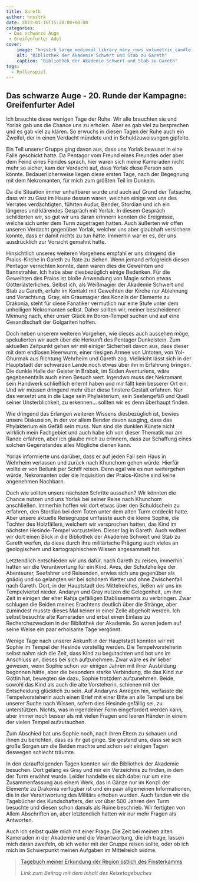 ```yaml
---
title: Gareth
author: hnsstrk
date: 2023-01-16T15:20:00+00:00
categories:
 - Das schwarze Auge
 - Greifenfurter Adel
cover:
    image: "hnsstrk_large_medieval_library_many_rows_volumetric_candlelight_ad27b873-cceb-4f31-964b-e1a45246ba96-768x512.png"
    alt: "Bibliothek der Akademie Schwert und Stab zu Gareth"
    caption: "Bibliothek der Akademie Schwert und Stab zu Gareth"
tags:
  - Rollenspiel
---
```


## Das schwarze Auge - 20. Runde der Kampagne: Greifenfurter Adel

Ich brauchte diese wenigen Tage der Ruhe. Wir alle brauchten sie und Yorlak gab uns die Chance uns zu erholen. Aber es gab viel zu besprechen und es gab viel zu klären. So erwuchs in diesen Tagen der Ruhe auch ein Zweifel, der in einen Verdacht mündete und in Schuldzuweisungen gipfelte.

Ein Teil unserer Gruppe ging davon aus, dass uns Yorlak bewusst in eine Falle geschickt hatte. Da Pentagor vom Freund eines Freundes oder aber dem Feind eines Feindes sprach, hier waren sich meine Kameraden nicht mehr so sicher, kam der Verdacht auf, dass Yorlak diese Person sein könnte. Bedauerlicherweise liegen diese ersten Tage, nach der Begegnung mit dem Nekromanten, für mich zum größten Teil im Dunkeln.

Da die Situation immer unhaltbarer wurde und auch auf Grund der Tatsache, dass wir zu Gast im Hause dessen waren, welchen einige von uns des Verrates verdächtigten, führten Auđur, Bender, Stordian und ich ein längeres und klärendes Gespräch mit Yorlak. In diesem Gespräch schilderten wir, so gut wir uns daran erinnern konnten die Ereignisse, welche sich unter dem Turm zugetragen hatten. Auch äußerten wir offen unseren Verdacht gegenüber Yorlak, welcher uns aber glaubhaft versichern konnte, dass er damit nichts zu tun hätte. Immerhin war er es, der uns ausdrücklich zur Vorsicht gemahnt hatte.

Hinsichtlich unseres weiteren Vorgehens empfahl er uns dringend die Praios-Kirche in Gareth zu Rate zu ziehen. Wenn jemand erfolgreich diesen Pentagor vernichten konnte, dann waren dies die Geweihten und Bannstrahler. Ich habe aber diesbezüglich einige Bedenken. Für die Geweihten des Praios ist bloße Anwendung von Magie schon etwas Götterlästerliches. Selbst ich, als Weißmagier der Akademie Schwert und Stab zu Gareth, erfuhr im Kontakt mit Geweihten der Kirche nur Ablehnung und Verachtung. Gray, ein Graumagier des Konzils der Elemente zu Drakonia, steht für diese Fanatiker vermutlich nur eine Stufe unter dem unheiligen Nekromanten selbst. Daher sollten wir, meiner bescheidenen Meinung nach, eher unser Glück im Boron-Tempel suchen und auf eine Gesandtschaft der Golgariten hoffen.

Doch neben unserem weiteren Vorgehen, wie dieses auch aussehen möge, spekulierten wir auch über die Herkunft des Pentagor Dunkelstein. Zum aktuellen Zeitpunkt gehen wir mit einiger Sicherheit davon aus, dass dieser mit dem endlosen Heerwurm, einer riesigen Armee von Untoten, von Yol-Ghurmak aus Richtung Wehrheim und Gareth zog. Vielleicht lässt sich in der Hauptstadt der schwarzen Lande noch etwas über ihn in Erfahrung bringen. Die dunkle Halle der Geister in Brabak, im Süden Aventuriens, wäre gegebenenfalls auch einen Besuch wert. Irgendwo muss der Nekromant sein Handwerk schließlich erlernt haben und mir fällt kein besserer Ort ein. Und wir müssen dringend mehr über diese finstere Gestalt erfahren. Nur das versetzt uns in die Lage sein Phylakterium, sein Seelengefäß und Quell seiner Unsterblichkeit, zu erkennen… sollten wir es denn überhaupt finden.

Wie dringend das Erlangen weiteren Wissens diesbezüglich ist, bewies unsere Diskussion, in der vor allem Bender davon ausging, dass das Phylakterium ein Gefäß sein muss. Nun sind die dunklen Künste nicht wirklich mein Fachgebiet und auch habe ich von dieser Thematik nur am Rande erfahren, aber ich glaube mich zu erinnern, dass zur Schaffung eines solchen Gegenstandes alles Mögliche dienen kann.

Yorlak informierte uns darüber, dass er auf jeden Fall sein Haus in Wehrheim verlassen und zurück nach Khunchom gehen würde. Hierfür wollte er von Beilunk per Schiff reisen. Denn egal wie es nun weitergehen würde, Nekromanten oder die Inquisition der Praios-Kirche sind keine angenehmen Nachbarn.

Doch wie sollten unsere nächsten Schritte aussehen? Wir könnten die Chance nutzen und uns Yorlak bei seiner Reise nach Khunchom anschließen. Immerhin hoffen wir dort etwas über den Schuldschein zu erfahren, den Stordian bei dem Toten unter dem alten Turm entdeckt hatte. Aber unsere aktuelle Reisegruppe umfasste auch die kleine Sophie, die Tochter des Holzfällers, welchem wir versprochen hatten, das Kind im nächsten Hesinde-Tempel vorzustellen. Dieser lag in Gareth. Auch wollten wir dort einen Blick in die Bibliothek der Akademie Schwert und Stab zu Gareth werfen, da diese durch ihre militärische Prägung auch vieles an geologischem und kartographischem Wissen angesammelt hat.

Letztendlich entschieden wir uns dafür, nach Gareth zu reisen, immerhin hatten wir die Verantwortung für ein Kind. Aves, der Schutzheilige der Abenteurer, Seefahrer und Reisenden, erwies sich uns gegenüber als gnädig und so gelangten wir bei schönem Wetter und ohne Zwischenfall nach Gareth. Dort, in der Hauptstadt des Mittelreiches, ließen wir uns im Tempelviertel nieder. Andaryn und Gray nutzen die Gelegenheit, um ihre Zeit in einigen der eher Rahja gefälligen Etablissements zu verbringen. Zwar schlugen die Beiden meines Erachtens deutlich über die Stränge, aber zumindest musste dieses Mal keiner in einer Zelle abgeholt werden. Ich selbst besuchte alte Kameraden und erbat einen Einlass zu Recherchezwecken in der Bibliothek der Akademie. So waren jedem auf seine Weise ein paar erholsame Tage vergönnt.

Wenige Tage nach unserer Ankunft in der Hauptstadt konnten wir mit Sophie im Tempel der Hesinde vorstellig werden. Die Tempelvorsteherin selbst nahm sich die Zeit, dass Kind zu begutachten und bot uns im Anschluss an, dieses bei sich aufzunehmen. Zwar wäre es ihr lieber gewesen, wenn Sophie schon vor einigen Jahren mit ihrer Ausbildung begonnen hätte, aber die besonders starke Verbindung, die das Kind zur Göttin hat, bewegten sie dazu, Sophie trotzdem aufzunehmen. Beide, sowohl das Kind als auch die alte Vorsteherin, schienen mit der Entscheidung glücklich zu sein. Auf Andaryns Anregen hin, verfasste die Tempelvorsteherin auch einen Brief mit einer Bitte an alle Tempel uns bei unserer Suche nach Wissen, sofern dies Hesinde gefällig sei, zu unterstützen. Nichts, was in irgendeiner Form eingefordert werden kann, aber immer noch besser als mit vielen Fragen und leeren Händen in einem der vielen Tempel aufzutauchen.

Zum Abschied bat uns Sophie noch, nach ihren Eltern zu schauen und ihnen zu berichten, dass es ihr gut ginge. Sie gestand uns, dass sie sich große Sorgen um die Beiden machte und schon seit einigen Tagen deswegen schlecht träumte.

In den darauffolgenden Tagen konnten wir die Bibliothek der Akademie besuchen. Dort gelang es Gray und mir ein Verzeichnis zu finden, in dem der Turm erwähnt wurde. Leider handelte es sich dabei nur um eine Zusammenfassung aus einem Werk, das in Gänze nur im Konzil der Elemente zu Drakonia verfügbar ist und ein paar allgemeinen Informationen, die in der Verantwortung des Militärs erhoben wurden. Auch fanden wir die Tagebücher des Kundschafters, der vor über 500 Jahren den Turm besuchte und diesen schon damals als Ruine beschrieb. Wir fertigten von Allem Abschriften an, aber letztendlich hatten wir nur mehr Fragen als Antworten.

Auch ich selbst quäle mich mit einer Frage. Die Zeit bei meinen alten Kameraden in der Akademie und die Verantwortung, die ich trage, lassen mich daran zweifeln, ob ich weiter mit der Gruppe reisen sollte, oder ob ich mich im Schwerpunkt meinen Aufgaben im Mittelreich widme.

> [Tagebuch meiner Erkundung der Region östlich des Finsterkamms](https://online-resources.de/posts/2023-01-16-tagebuch-meiner-erkundung-der-region-oestlich-des-finsterkamms/)
> 
> *Link zum Beitrag mit dem Inhalt des Reisetagebuches*
